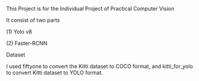 This Project is for the Individual Project of Practical Computer Vision

It consist of two parts

(1) Yolo v8

(2) Faster-RCNN

Dataset

I used fiftyone to convert the Kitti dataset to COCO format, and kitti_for_yolo to convert Kitti dataset to YOLO format.

